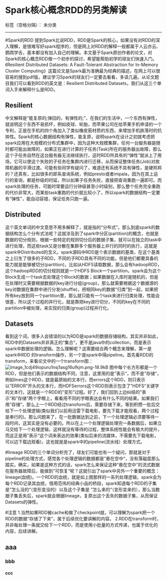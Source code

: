 ﻿# Spark核心概念RDD的另类解读

标签（空格分隔）： 未分类

---

#Spark的RDD
提到Spark比说RDD，RDD是Spark的核心，如果没有对RDD的深入理解，是很难写好spark程序的，但是网上对RDD的解释一般都属于人云亦云、鹦鹉学舌，基本都没有加入自己的理解。本文基于Spark原创作者的论文，对Spark的核心概念RDD做一个初步的探讨，希望能帮助初学的球友们快速入门。《Resilient Distributed Datasets: A Fault-Tolerant Abstraction for In-Memory Cluster Computing》这篇论文是Spark最为准确最为经典的描述，在网上可以很容易的搜到pdf版，建议学习Spark的球友们一定要去看看，多读几遍。从论文题目我们可以看到RDD的英文是：Resilient Distributed Datasets，我们从这三个单词入手来解释什么是RDD。
## Resilient
中文解释是“能复原的;弹回的，有弹性的;”，在我们的生活中，一个东西有弹性，就说明这个东西不易损坏，例如皮球、轮胎，而苹果公司在给苹果手机申请的一个专利，正是在手机的四个角加入了类似橡皮筋材质的东西，来增加手机跌落时的抗摔性。Spark的核心数据结构有弹性，能复原，说明spark在设计之初就考虑把spark应用在大规模的分布式集群中，因为这种大规模集群，任何一台服务器是随时都可能出故障的，如果正在进行计算的子任务(Task)所在的服务器出故障，那么这个子任务自然在这台服务器无法继续执行，这时RDD所具有的“弹性”就派上了用场，它可以使这个失败的子任务在集群内进行迁移，从而保证整体任务(Job)对故障机器的平滑过渡。可能有些同学有疑问了，难道还有系统不具有弹性，是硬邦邦的？还真有，比如很多的即系查询系统，例如presto或者impala，因为在其上运行的查询，都是秒级的时延，所以如果子任务失败，直接把查询重跑一遍即可。而spark处理的任务，可能时常要运行分钟级甚至小时级别，那么整个任务完全重跑的代价非常大，而某些task重跑的代价就比较小了，所以spark的数据结构一定要有“弹性”，能自动容错，保证任务只跑一遍。
## Distributed
这个英文单词的中文意思不用多解释了，就是指的“分布式”。那么到底spark的数据结构怎么个分布式法呢？这就涉及到了spark中分区(partition)的概念，也就是数据的切分规则，根据一些特定的规则切分后的数据子集，就可以在独立的task中进行处理，而这些task又是分散在集群多个服务器上并行的同时的执行，这就是spark中Distributed的含义。spark源码中RDD是个表示数据的基类，在这个基类之上衍生了很多的子RDD，不同的子RDD具有不同的功能，但是他们都要具备的能力就是能够被切分(partition)，比如从HDFS读取数据，那么会有hadoopRDD，这个hadoopRDD的切分规则就是一个HDFS Block一个partition，spark会为这个Block生成一个task去处理这个Block的数据；如果数据在入库时是随机的，但是在处理时又需要根据数据的key进行分组(group)，那么就需要根据这个数据源的key对数据在集群中进行分发(shuffle)，把相同key的数据“归类”到一起，如果把所有key放到同一个partition里，那么就只能有一个task来进行归类处理，性能会很差，所以这个过程的并行化，就是靠把key进行切分，不同的key在不同的partition中被处理，来实现的归类(group)过程并行化。
## Datasets
看到这个词，很多人会错误的以为RDD是spark的数据存储结构，其实并非如此，RDD中的Datasets并非真正的“集合”，更不是java中的collection，而是表示spark中数据处理的逻辑。怎么理解呢？这需要结合两个概念来理解，第一是spark中RDD 的transform操作，另一个是spark中得pipeline。首先看RDD的transform，来看论文中的一个transform图：
![image_1cdj49iopuru1nsj1asg16ufkjm.png-18.9kB][1]
图中每个长方形都是一个RDD，但是他们表示的数据结构不同，注意，这里用的是”表示“，而不是”存储“，例如lines这个RDD，就是最原始的文本行，而errors这个RDD，则只表示以”ERROR“开头的文本行，而HDFSerrors这个RDD则表示包含了”HDFS“关键字的文本行。这就是一个RDD的”变形“过程。好了，我们回到上边纠结的”表示“和”存储“两个字眼上，看看用不同的字眼表达会有什么不同的结果。如果我们用”存储“，那么上一个RDD经过transform后，需要存储下来，等到积攒一批后交给下一个处理逻辑(类似我们以前用迅雷下载电影，要先下载才能观看，两个过程是串行的)。那么问题来了，在一批数据达到之前，下一个处理逻辑必须要等待一段时间，这其实是没有必要的。所以在上一个处理逻辑处理完一条数据后，如果立马交给下一个处理逻辑，这样就没有等待的过程，整体系统性能会有极大的提升，而这正是用”表示“这个词来表达的效果(类似后来的流媒体，不需要先下载电影，可以边下载边观看)，这也就是是spark中的pipeline(流水线）处理方式。

#lineage
RDD的三个单词分析完了，球友们可能也有一个疑问，那就是对于pipeline的处理方式，感觉各个处理逻辑的数据都是”悬在空中“，没有落磁盘那么踏实。确实，如果是这种方式的话，spark怎么来保证这种”悬在空中“的流式数据在服务器故障后，能做到”可恢复“呢？这就引出了spark中另外一个重要的概念：lineage(血统)。一个RDD的血统，就是如上图那样的一系列处理逻辑，spark会为每个RDD记录其血统，借用范伟的经典小品的桥段，spark知道每个RDD的子集是”怎么没的“（变形变没的）以及这个子集是 ”怎么来的“（变形变来的），那么当数据子集丢失后，spark就会根据lineage，复原出这个丢失的数据子集，从而保证Datasets的弹性。

#注意
1.当然如果RDD被cache和做了checkpoint就，可以理解为spark把一个RDD的数据“存储了下来”，属于后续优化要讲解的内容。
2.RDD在transform时，并非每处理一条就交给下一个RDD，而是使用小批量的方式传递，也属于优化的内容，后续讲解。

## aaa
### bbb
#### ccc



  [1]: http://static.zybuluo.com/totticarter/uoy83xju7y0dz0rwuvvdxfbf/image_1cdj49iopuru1nsj1asg16ufkjm.png
